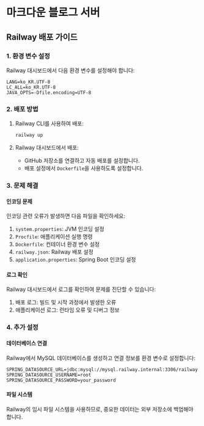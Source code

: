 # 마크다운 블로그 서버

## Railway 배포 가이드

### 1. 환경 변수 설정

Railway 대시보드에서 다음 환경 변수를 설정해야 합니다:

```
LANG=ko_KR.UTF-8
LC_ALL=ko_KR.UTF-8
JAVA_OPTS=-Dfile.encoding=UTF-8
```

### 2. 배포 방법

1. Railway CLI를 사용하여 배포:
   ```bash
   railway up
   ```

2. Railway 대시보드에서 배포:
   - GitHub 저장소를 연결하고 자동 배포를 설정합니다.
   - 배포 설정에서 `Dockerfile`을 사용하도록 설정합니다.

### 3. 문제 해결

#### 인코딩 문제

인코딩 관련 오류가 발생하면 다음 파일을 확인하세요:

1. `system.properties`: JVM 인코딩 설정
2. `Procfile`: 애플리케이션 실행 명령
3. `Dockerfile`: 컨테이너 환경 변수 설정
4. `railway.json`: Railway 배포 설정
5. `application.properties`: Spring Boot 인코딩 설정

#### 로그 확인

Railway 대시보드에서 로그를 확인하여 문제를 진단할 수 있습니다:

1. 배포 로그: 빌드 및 시작 과정에서 발생한 오류
2. 애플리케이션 로그: 런타임 오류 및 디버그 정보

### 4. 추가 설정

#### 데이터베이스 연결

Railway에서 MySQL 데이터베이스를 생성하고 연결 정보를 환경 변수로 설정합니다:

```
SPRING_DATASOURCE_URL=jdbc:mysql://mysql.railway.internal:3306/railway
SPRING_DATASOURCE_USERNAME=root
SPRING_DATASOURCE_PASSWORD=your_password
```

#### 파일 시스템

Railway의 임시 파일 시스템을 사용하므로, 중요한 데이터는 외부 저장소에 백업해야 합니다. 
